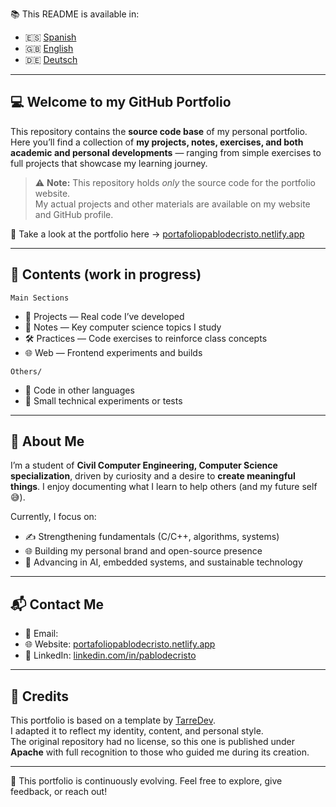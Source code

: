 📚 This README is available in:
- 🇪🇸 [Spanish](README.es.md)
- 🇬🇧 [English](README.md)
- 🇩🇪 [Deutsch](README.de.md)

---

## 💻 Welcome to my GitHub Portfolio

This repository contains the **source code base** of my personal portfolio.  
Here you’ll find a collection of **my projects, notes, exercises, and both academic and personal developments** — ranging from simple exercises to full projects that showcase my learning journey.

> ⚠️ **Note:** This repository holds *only* the source code for the portfolio website.  
> My actual projects and other materials are available on my website and GitHub profile.

🔗 Take a look at the portfolio here → [portafoliopablodecristo.netlify.app](https://portafoliopablodecristo.netlify.app/)

---

## 📂 Contents (work in progress)

`Main Sections`
- 🧩 Projects — Real code I’ve developed
- 📓 Notes — Key computer science topics I study
- 🛠️ Practices — Code exercises to reinforce class concepts
- 🌐 Web — Frontend experiments and builds

`Others/`
- 🔡 Code in other languages
- 🧠 Small technical experiments or tests

---

## 🚀 About Me

I’m a student of **Civil Computer Engineering, Computer Science specialization**, driven by curiosity and a desire to **create meaningful things**. I enjoy documenting what I learn to help others (and my future self 😅).

Currently, I focus on:
- ✍️ Strengthening fundamentals (C/C++, algorithms, systems)
- 🌐 Building my personal brand and open-source presence
- 🤖 Advancing in AI, embedded systems, and sustainable technology

---

## 📬 Contact Me

- 💌 Email: []()
- 🌐 Website: [portafoliopablodecristo.netlify.app](https://portafoliopablodecristo.netlify.app/)
- 🔗 LinkedIn: [linkedin.com/in/pablodecristo](https://www.linkedin.com/in/pablodecristo/)

---

## 🧾 Credits

This portfolio is based on a template by [TarreDev](https://github.com/ratasi).  
I adapted it to reflect my identity, content, and personal style.  
The original repository had no license, so this one is published under **Apache** with full recognition to those who guided me during its creation.

---

🧪 This portfolio is continuously evolving. Feel free to explore, give feedback, or reach out!